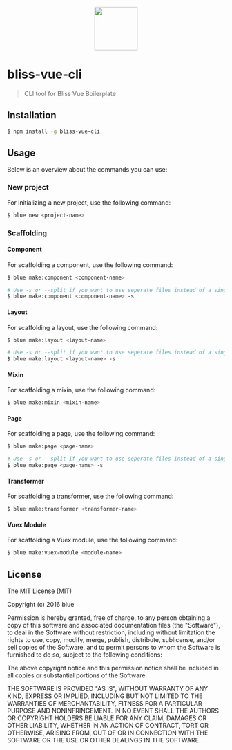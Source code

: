 <p align="center"><img width="100"src="https://github.com/freshlySqueezedBananas/bliss-vue-cli/tree/master/src/assets/logo.png"></p>

# bliss-vue-cli
> CLI tool for Bliss Vue Boilerplate

## Installation ##
``` bash
$ npm install -g bliss-vue-cli
```

## Usage ##
Below is an overview about the commands you can use:

### New project ###
For initializing a new project, use the following command:
``` bash
$ blue new <project-name>
```

### Scaffolding ###
#### Component ####
For scaffolding a component, use the following command:
``` bash
$ blue make:component <component-name>

# Use -s or --split if you want to use seperate files instead of a single .vue-file.
$ blue make:component <component-name> -s
```

#### Layout ####
For scaffolding a layout, use the following command:
``` bash
$ blue make:layout <layout-name>

# Use -s or --split if you want to use seperate files instead of a single .vue-file.
$ blue make:layout <layout-name> -s
```

#### Mixin ####
For scaffolding a mixin, use the following command:
``` bash
$ blue make:mixin <mixin-name>
```

#### Page ####
For scaffolding a page, use the following command:
``` bash
$ blue make:page <page-name>

# Use -s or --split if you want to use seperate files instead of a single .vue-file.
$ blue make:page <page-name> -s
```

#### Transformer ####
For scaffolding a transformer, use the following command:
``` bash
$ blue make:transformer <transformer-name>
```

#### Vuex Module ####
For scaffolding a Vuex module, use the following command:
``` bash
$ blue make:vuex-module <module-name>
```

## License ##

The MIT License (MIT)

Copyright (c) 2016 blue

Permission is hereby granted, free of charge, to any person obtaining a copy of this software and associated documentation files (the "Software"), to deal in the Software without restriction, including without limitation the rights to use, copy, modify, merge, publish, distribute, sublicense, and/or sell copies of the Software, and to permit persons to whom the Software is furnished to do so, subject to the following conditions:

The above copyright notice and this permission notice shall be included in all copies or substantial portions of the Software.

THE SOFTWARE IS PROVIDED "AS IS", WITHOUT WARRANTY OF ANY KIND, EXPRESS OR IMPLIED, INCLUDING BUT NOT LIMITED TO THE WARRANTIES OF MERCHANTABILITY, FITNESS FOR A PARTICULAR PURPOSE AND NONINFRINGEMENT. IN NO EVENT SHALL THE AUTHORS OR COPYRIGHT HOLDERS BE LIABLE FOR ANY CLAIM, DAMAGES OR OTHER LIABILITY, WHETHER IN AN ACTION OF CONTRACT, TORT OR OTHERWISE, ARISING FROM, OUT OF OR IN CONNECTION WITH THE SOFTWARE OR THE USE OR OTHER DEALINGS IN THE SOFTWARE.
